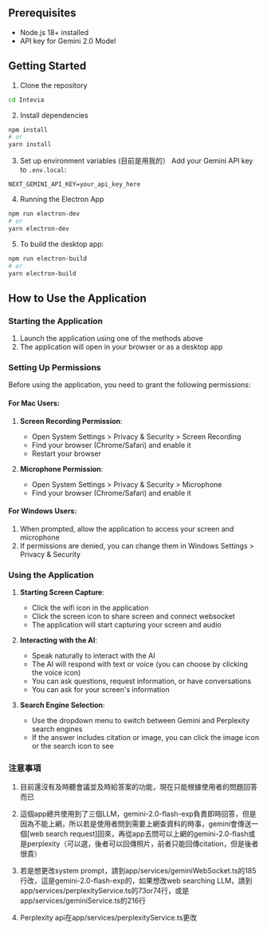 ## Prerequisites

- Node.js 18+ installed
- API key for Gemini 2.0 Model

## Getting Started

1. Clone the repository
```bash
cd Intevia
```

2. Install dependencies
```bash
npm install
# or
yarn install
```

3. Set up environment variables (目前是用我的）
Add your Gemini API key to `.env.local`:
```
NEXT_GEMINI_API_KEY=your_api_key_here
```

4. Running the Electron App
```bash
npm run electron-dev
# or
yarn electron-dev
```

5. To build the desktop app:

```bash
npm run electron-build
# or
yarn electron-build
```

## How to Use the Application

### Starting the Application

1. Launch the application using one of the methods above
2. The application will open in your browser or as a desktop app

### Setting Up Permissions

Before using the application, you need to grant the following permissions:

#### For Mac Users:
1. **Screen Recording Permission**:
   - Open System Settings > Privacy & Security > Screen Recording
   - Find your browser (Chrome/Safari) and enable it
   - Restart your browser

2. **Microphone Permission**:
   - Open System Settings > Privacy & Security > Microphone
   - Find your browser (Chrome/Safari) and enable it

#### For Windows Users:
1. When prompted, allow the application to access your screen and microphone
2. If permissions are denied, you can change them in Windows Settings > Privacy & Security

### Using the Application

1. **Starting Screen Capture**:
   - Click the wifi icon in the application
   - Click the screen icon to share screen and connect websocket
   - The application will start capturing your screen and audio

2. **Interacting with the AI**:
   - Speak naturally to interact with the AI
   - The AI will respond with text or voice (you can choose by clicking the voice icon)
   - You can ask questions, request information, or have conversations
   - You can ask for your screen's information

3. **Search Engine Selection**:
   - Use the dropdown menu to switch between Gemini and Perplexity search engines
   - If the answer includes citation or image, you can click the image icon or the search icon to see

### 注意事項
1. 目前還沒有及時聽會議並及時給答案的功能，現在只能根據使用者的問題回答而已

2. 這個app總共使用到了三個LLM，gemini-2.0-flash-exp負責即時回答，但是因為不能上網，所以若是使用者問到需要上網查資料的時事，gemini會傳送一個[web search request]回來，再從app去問可以上網的gemini-2.0-flash或是perplexity（可以選，後者可以回傳照片，前者只能回傳citation，但是後者很貴）

3. 若是想更改system prompt，請到app/services/geminiWebSocket.ts的185行改，這是gemini-2.0-flash-exp的，如果想改web searching LLM，請到app/services/perplexityService.ts的73or74行，或是app/services/geminiService.ts的216行

4. Perplexity api在app/services/perplexityService.ts更改
